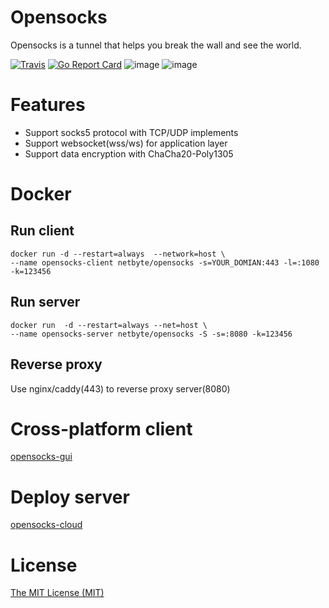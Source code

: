 # Opensocks

Opensocks is a tunnel that helps you break the wall and see the world.

[![Travis](https://travis-ci.com/net-byte/opensocks.svg?branch=main)](https://github.com/net-byte/opensocks)
[![Go Report Card](https://goreportcard.com/badge/github.com/net-byte/opensocks)](https://goreportcard.com/report/github.com/net-byte/opensocks)
![image](https://img.shields.io/badge/License-MIT-orange)
![image](https://img.shields.io/badge/License-Anti--996-red)

# Features

* Support socks5 protocol with TCP/UDP implements
* Support websocket(wss/ws) for application layer
* Support data encryption with ChaCha20-Poly1305

# Docker

## Run client
```
docker run -d --restart=always  --network=host \
--name opensocks-client netbyte/opensocks -s=YOUR_DOMIAN:443 -l=:1080 -k=123456
```

## Run server
```
docker run  -d --restart=always --net=host \
--name opensocks-server netbyte/opensocks -S -s=:8080 -k=123456
```

## Reverse proxy
Use nginx/caddy(443) to reverse proxy server(8080)

# Cross-platform client
[opensocks-gui](https://github.com/net-byte/opensocks-gui)

# Deploy server
[opensocks-cloud](https://github.com/net-byte/opensocks-cloud)

# License
[The MIT License (MIT)](https://raw.githubusercontent.com/net-byte/opensocks/main/LICENSE)


